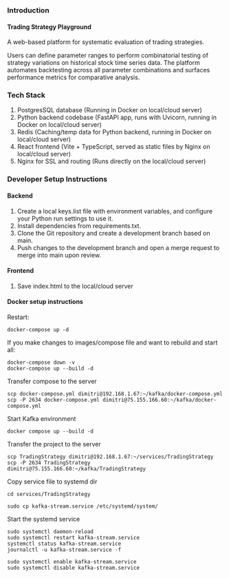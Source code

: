 ### Introduction
#### Trading Strategy Playground
A web-based platform for systematic evaluation of trading strategies.

Users can define parameter ranges to perform combinatorial testing of strategy variations on 
historical stock time series data. The platform automates backtesting across all parameter 
combinations and surfaces performance metrics for comparative analysis.

### Tech Stack
1. PostgresSQL database (Running in Docker on local/cloud server)
2. Python backend codebase (FastAPI app, runs with Uvicorn, running in Docker on local/cloud server)
3. Redis (Caching/temp data for Python backend, running in Docker on local/cloud server)
4. React frontend (Vite + TypeScript, served as static files by Nginx on local/cloud server)
5. Nginx for SSL and routing (Runs directly on the local/cloud server)


### Developer Setup Instructions
#### Backend

1.	Create a local keys.list file with environment variables, and configure your Python run settings to use it.
2.	Install dependencies from requirements.txt.
3.	Clone the Git repository and create a development branch based on main.
4.	Push changes to the development branch and open a merge request to merge into main upon review.


#### Frontend

1. Save index.html to the local/cloud server


#### Docker setup instructions

Restart:
```
docker-compose up -d
```

If you make changes to images/compose file and want to rebuild and start all:
```
docker-compose down -v
docker-compose up --build -d
```


Transfer compose to the server
```
scp docker-compose.yml dimitri@192.168.1.67:~/kafka/docker-compose.yml
scp -P 2634 docker-compose.yml dimitri@75.155.166.60:~/kafka/docker-compose.yml
```

Start Kafka environment
```
docker compose up --build -d
```

Transfer the project to the server
```
scp TradingStrategy dimitri@192.168.1.67:~/services/TradingStrategy
scp -P 2634 TradingStrategy dimitri@75.155.166.60:~/kafka/TradingStrategy
```

Copy service file to systemd dir
```
cd services/TradingStrategy

sudo cp kafka-stream.service /etc/systemd/system/
```

Start the systemd service
```
sudo systemctl daemon-reload
sudo systemctl restart kafka-stream.service
systemctl status kafka-stream.service
journalctl -u kafka-stream.service -f

sudo systemctl enable kafka-stream.service
sudo systemctl disable kafka-stream.service 
```